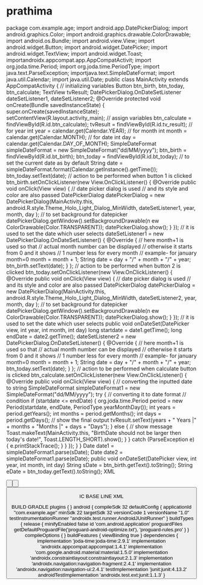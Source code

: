 # prathima
package com.example.age; 
import 
android.app.DatePickerDialog; 
import android.graphics.Color; 
import 
android.graphics.drawable.ColorDrawable; 
import android.os.Bundle; 
import android.view.View; import 
android.widget.Button; import 
android.widget.DatePicker; 
import android.widget.TextView; 
import android.widget.Toast; 
importandroidx.appcompat.app.AppCompatActivit;
import org.joda.time.Period; 
import org.joda.time.PeriodType; 
import java.text.ParseException; 
importjava.text.SimpleDateFormat; 
import java.util.Calendar; import 
java.util.Date; 
public class MainActivity extends AppCompatActivity { 
 // initializing variables 
 Button btn_birth, btn_today, btn_calculate; 
 TextView tvResult; 
 DatePickerDialog.OnDateSetListener dateSetListener1, dateSetListener2; 
 @Override 
 protected void onCreate(Bundle savedInstanceState) { 
 super.onCreate(savedInstanceState); 
 setContentView(R.layout.activity_main); 
 // assign variables 
 btn_calculate = findViewById(R.id.btn_calculate); 
 tvResult = findViewById(R.id.tv_result); 
 // for year 
 int year = calendar.get(Calendar.YEAR); 
 // for month 
 int month = calendar.get(Calendar.MONTH); 
 // for date 
 int day = calendar.get(Calendar.DAY_OF_MONTH); 
 SimpleDateFormat simpleDateFormat = new SimpleDateFormat("dd/MM/yyyy"); 
btn_birth = findViewById(R.id.bt_birth);
btn_today = findViewById(R.id.bt_today);
 // to set the current date as by default 
 String date = simpleDateFormat.format(Calendar.getInstance().getTime()); 
 btn_today.setText(date); 
 // action to be performed when button 1 is clicked 
 btn_birth.setOnClickListener(new View.OnClickListener() { 
 @Override 
 public void onClick(View view) { 
 // date picker dialog is used 
 // and its style and color are also passed 
 DatePickerDialog datePickerDialog = new 
DatePickerDialog(MainActivity.this, 
android.R.style.Theme_Holo_Light_Dialog_MinWidth, dateSetListener1, 
year, month, day 
 ); 
 // to set background for datepicker 
 datePickerDialog.getWindow().setBackgroundDrawable(n
ew ColorDrawable(Color.TRANSPARENT)); 
 datePickerDialog.show(); 
 } 
 }); 
 // it is used to set the date which user selects 
 dateSetListener1 = new DatePickerDialog.OnDateSetListener() { 
 @Override 
{ 
 // here month+1 is used so that 
 // actual month number can be displayed 
 // otherwise it starts from 0 and it shows 
 // 1 number less for every month 
 // example- for january month=0 
 month = month + 1; 
 String date = day + "/" + month + "/" + year; 
 btn_birth.setText(date); 
 } 
 }; 
 // action to be performed when button 2 is clicked 
 btn_today.setOnClickListener(new View.OnClickListener() { 
 @Override 
 public void onClick(View view) { 
 // date picker dialog is used 
 // and its style and color are also passed 
 DatePickerDialog datePickerDialog = new 
DatePickerDialog(MainActivity.this, 
android.R.style.Theme_Holo_Light_Dialog_MinWidth, dateSetListener2, 
year, month, day 
 ); 
 // to set background for datepicker 
 datePickerDialog.getWindow().setBackgroundDrawable(n
ew ColorDrawable(Color.TRANSPARENT)); 
 datePickerDialog.show(); 
 } 
 }); 
 // it is used to set the date which user selects 
public void onDateSet(DatePicker view, int year, int month, int day)
long startdate = date1.getTime();
long endDate = date2.getTime();
 dateSetListener2 = new DatePickerDialog.OnDateSetListener() { 
 @Override 
{ 
 // here month+1 is used so that 
 // actual month number can be displayed 
 // otherwise it starts from 0 and it shows 
 // 1 number less for every month 
 // example- for january month=0 
 month = month + 1; 
 String date = day + "/" + month + "/" + year; 
 btn_today.setText(date); 
 } 
 }; 
 // action to be performed when calculate button is clicked 
 btn_calculate.setOnClickListener(new View.OnClickListener() { 
 @Override 
 public void onClick(View view) { 
 // converting the inputted date to string 
 SimpleDateFormat simpleDateFormat1 = 
new SimpleDateFormat("dd/MM/yyyy"); 
 try { 
 // converting it to date format 
 // condition 
 if (startdate <= endDate) { 
 org.joda.time.Period period = new 
Period(startdate, endDate, PeriodType.yearMonthDay()); 
 int years = period.getYears(); 
 int months = period.getMonths(); 
 int days = period.getDays(); 
 // show the final output 
 tvResult.setText(years + " Years |" + months + "Months 
|" + days + "Days"); 
 } else { 
 // show message 
 Toast.makeText(MainActivity.this, "BirthDate should 
not be larger then today's date!", Toast.LENGTH_SHORT).show(); 
 } 
 } catch (ParseException e) { 
 e.printStackTrace(); 
 } 
 } 
 }); 
} 
}
Date date1 = simpleDateFormat1.parse(sDate);
Date date2 = simpleDateFormat1.parse(eDate);
public void onDateSet(DatePicker view, int year, int month, int day)
String sDate = btn_birth.getText().toString();
String eDate = btn_today.getText().toString();
XML 
<?xml version="1.0" encoding="utf-8"?> 
<!-- Parent layout as linear layout--> 
<LinearLayout 
 xmlns:android="http://schemas.android.com/apk/res/android" 
 xmlns:tools="http://schemas.android.com/tools" 
 android:layout_width="match_parent" 
 android:layout_height="match_parent" 
 android:gravity="center" 
 android:orientation="vertical" 
 android:padding="10dp" 
 tools:context=".MainActivity"> 
 <!-- linear layout to show datepickers--> 
 <LinearLayout 
 android:layout_width="match_parent" 
 android:layout_height="wrap_content"> 
 <!-- to select the first date--> 
 <Button 
 android:id="@+id/bt_birth" 
 android:background="@android:color/transparent" 
 android:drawableRight="@drawable/ic_baseline" 
 android:text="01/01/2021" 
 android:textColor="@color/black" 
 android:textSize="13sp" /> 
 <!-- displaying message as "to"--> 
 <TextView 
 android:gravity="center_horizontal" 
 android:text="To" 
 android:textColor="@color/black" 
 android:textSize="20sp" 
 android:textStyle="bold" /> 
 <!-- to display date number 2--> 
 <Button 
 android:id="@+id/bt_today" 
 android:background="@android:color/transparent" 
 android:drawableRight="@drawable/ic_baseline" 
 android:textColor="@color/black" 
 android:textSize="13sp" /> 
 </LinearLayout> 
 <!-- to perform the calculation--> 
 <Button 
 android:id="@+id/btn_calculate" 
 android:layout_width="wrap_content" 
 android:layout_height="wrap_content" 
android:layout_width="145dp"
android:layout_height="50dp"
android:layout_width="100dp"
android:layout_height="50dp"
android:layout_width="150dp"
android:layout_height="50dp"
 android:layout_marginTop="10dp" 
 android:text="calculate" /> 
 <!-- to display the message "Result"--> 
 <TextView 
 android:layout_width="wrap_content" 
 android:layout_height="wrap_content" 
 android:layout_marginTop="50dp" 
 android:text="Result" 
 android:textColor="@android:color/holo_blue_bright" 
 android:textSize="30sp" 
 android:textStyle="bold" /> 
 <!-- To show the final output(age)--> 
 <TextView 
 android:id="@+id/tv_result" 
 android:layout_width="wrap_content" 
 android:layout_height="wrap_content" 
 android:layout_marginTop="10dp" 
 android:text="0 Years | 0 Months | 0 Days" 
 android:textSize="25sp" 
 android:textStyle="bold" /> 
</LinearLayout> 
IC BASE LINE XML 
<?xml version="1.0" encoding="utf-8"?> 
<selector xmlns:android="http://schemas.android.com/apk/res/android"> 
</selector> 
BUILD GRADLE 
plugins { 
} 
android { 
 compileSdk 32 
 defaultConfig { 
 applicationId "com.example.age" 
 minSdk 22 
 targetSdk 32 
 versionCode 1 
 versionName "1.0" 
 testInstrumentationRunner "androidx.test.runner.AndroidJUnitRunner" 
 } 
 buildTypes { 
 release { 
 minifyEnabled false 
id 'com.android.application'
 proguardFiles 
getDefaultProguardFile('proguard-android-optimize.txt'), 'proguard-rules.pro' 
 } 
 } 
 compileOptions { 
 } 
 buildFeatures { 
 viewBinding true 
} 
dependencies { 
 implementation 'joda-time:joda-time:2.9.1' 
 implementation 'androidx.appcompat:appcompat:1.4.1' 
 implementation 'com.google.android.material:material:1.5.0' 
 implementation 'androidx.constraintlayout:constraintlayout:2.1.3' 
 implementation 'androidx.navigation:navigation-fragment:2.4.1' 
 implementation 'androidx.navigation:navigation-ui:2.4.1' 
 testImplementation 'junit:junit:4.13.2' 
 androidTestImplementation 'androidx.test.ext:junit:1.1.3' 
}
